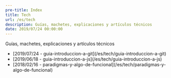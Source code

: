 ```yaml
---
pre-title: Index
title: Tech
url: /es/tech
description: Guías, machetes, explicaciones y artículos técnicos
date: 2019/07/24 00:00:00
---
```


Guías, machetes, explicaciones y artículos técnicos

<nav id="file">
	<ul>
		<li><span class="mobile-hide">[2019/07/24 - </span>guia-introduccion-a-git](/es/tech/guia-introduccion-a-git)</li>
		<li><span class="mobile-hide">[2019/06/18 - </span>guia-introduccion-a-js](/es/tech/guia-introduccion-a-js)</li>
		<li><span class="mobile-hide">[2018/02/16 - </span>paradigmas-y-algo-de-funcional](/es/tech/paradigmas-y-algo-de-funcional)</li>
	</ul>
</nav>
<nav id="dir">
	<ul>
	</ul>
</nav>
